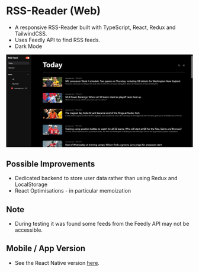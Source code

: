 # RSS-Reader (Web)
* A responsive RSS-Reader built with TypeScript, React, Redux and TailwindCSS.
* Uses Feedly API to find RSS feeds.
* Dark Mode

![](https://github.com/AaronWLChan/rss-reader/blob/main/images/today-dark.png)

## Possible Improvements
* Dedicated backend to store user data rather than using Redux and LocalStorage
* React Optimisations - in particular memoization

## Note
* During testing it was found some feeds from the Feedly API may not be accessible.

## Mobile / App Version
* See the React Native version [here](https://github.com/AaronWLChan/react-native-rss-reader).
